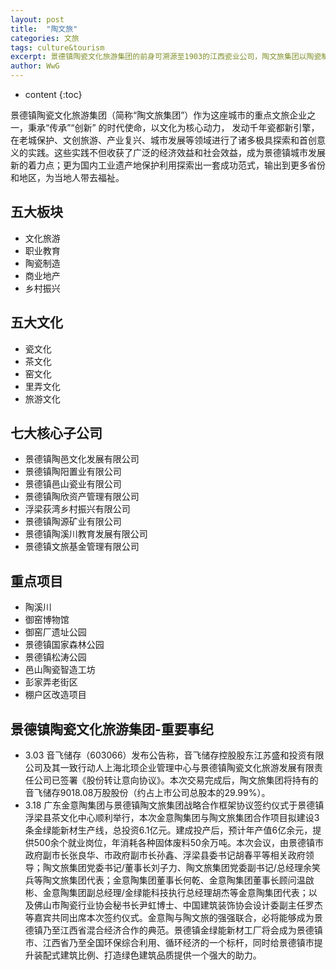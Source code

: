 ```yaml
---
layout: post
title:  "陶文旅"
categories: 文旅
tags: culture&tourism
excerpt: 景德镇陶瓷文化旅游集团的前身可溯源至1903的江西瓷业公司，陶文旅集团以陶瓷制造、文化旅游、品质教育、商业地产、乡村振兴五大产业为发展方向。 (查看详情)
author: WwG
---
```


* content
{:toc}

景德镇陶瓷文化旅游集团（简称“陶文旅集团”）作为这座城市的重点文旅企业之一，秉承“传承”“创新” 的时代使命，以文化为核心动力， 发动千年瓷都新引擎，在老城保护、文创旅游、产业复兴、城市发展等领域进行了诸多极具探索和首创意义的实践。这些实践不但收获了广泛的经济效益和社会效益，成为景德镇城市发展新的着力点；更为国内工业遗产地保护利用探索出一套成功范式，输出到更多省份和地区，为当地人带去福祉。

## 五大板块
*  文化旅游
*  职业教育
*  陶瓷制造
*  商业地产
*  乡村振兴

## 五大文化
*  瓷文化
*  茶文化
*  窑文化
*  里弄文化
*  旅游文化

## 七大核心子公司
*  景德镇陶邑文化发展有限公司
*  景德镇陶阳置业有限公司
*  景德镇邑山瓷业有限公司
*  景德镇陶欣资产管理有限公司
*  浮梁荻湾乡村振兴有限公司
*  景德镇陶源矿业有限公司
*  景德镇陶溪川教育发展有限公司
*  景德镇文旅基金管理有限公司

## 重点项目
*  陶溪川
*  御窑博物馆
*  御窑厂遗址公园
*  景德镇国家森林公园
*  景德镇松涛公园
*  邑山陶瓷智造工坊
*  彭家弄老街区
*  棚户区改造项目


## 景德镇陶瓷文化旅游集团-重要事纪

*  3.03  音飞储存（603066）发布公告称，音飞储存控股股东江苏盛和投资有限公司及其一致行动人上海北顼企业管理中心与景德镇陶瓷文化旅游发展有限责任公司已签署《股份转让意向协议》。本次交易完成后，陶文旅集团将持有的音飞储存9018.08万股股份（约占上市公司总股本的29.99%）。
*  3.18  广东金意陶集团与景德镇陶文旅集团战略合作框架协议签约仪式于景德镇浮梁县茶文化中心顺利举行，本次金意陶集团与陶文旅集团合作项目拟建设3条金绿能新材生产线，总投资6.1亿元。建成投产后，预计年产值6亿余元，提供500余个就业岗位，年消耗各种固体废料50余万吨。本次会议，由景德镇市政府副市长张良华、市政府副市长孙鑫、浮梁县委书记胡春平等相关政府领导；陶文旅集团党委书记/董事长刘子力、陶文旅集团党委副书记/总经理余笑兵等陶文旅集团代表；金意陶集团董事长何乾、金意陶集团董事长顾问温啟彬、金意陶集团副总经理/金绿能科技执行总经理胡杰等金意陶集团代表；以及佛山市陶瓷行业协会秘书长尹虹博士、中国建筑装饰协会设计委副主任罗杰等嘉宾共同出席本次签约仪式。金意陶与陶文旅的强强联合，必将能够成为景德镇乃至江西省混合经济合作的典范。景德镇金绿能新材工厂将会成为景德镇市、江西省乃至全国环保综合利用、循环经济的一个标杆，同时给景德镇市提升装配式建筑比例、打造绿色建筑品质提供一个强大的助力。
